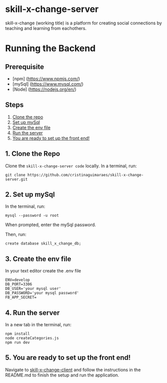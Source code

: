 # skill-x-change-server
skill-x-change (working title) is a platform for creating social connections by teaching and learning from eachothers.

# Running the Backend

## Prerequisite
- [npm] (https://www.npmjs.com/)  
- [mySql] (https://www.mysql.com/)
- [Node] (https://nodejs.org/en/)

## Steps
  1. [Clone the repo](#1-clone-the-repo)
  2. [Set up mySql](#2-set-up-mysql)
  3. [Create the env file](#3-create-the-env-file)
  4. [Run the server](#4-run-the-server)
  5. [You are ready to set up the front end!](#5-you-are-ready-to-set-up-the-front-end)
  
## 1. Clone the Repo

Clone the `skill-x-change-server code` locally. In a terminal, run:

  `git clone https://github.com/cristinaguimaraes/skill-x-change-server.git`
  
## 2. Set up mySql

In the terminal, run:

```
mysql --password -u root
```

When prompted, enter the mySql password.

Then, run:

```
create database skill_x_change_db;

```
## 3. Create the env file

In your text editor create the .env file
  
 ```
ENV=develop
DB_PORT=3306
DB_USER='your mysql user'
DB_PASSWORD='your mysql password'
FB_APP_SECRET=
``` 
## 4. Run the server

In a new tab in the terminal, run:
```
npm install
node createCategories.js
npm run dev
```

## 5. You are ready to set up the front end!

Navigate to [skill-x-change-client](https://github.com/CKGHarju/skill-x-change-client) and follow the instructions in the README.md to finish the setup and run the application.
